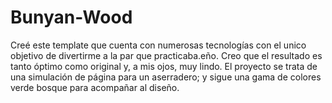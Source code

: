 # Bunyan-Wood
Creé este template que cuenta con numerosas tecnologías con el unico objetivo de divertirme a la par que practicaba.eño.
Creo que el resultado es tanto óptimo como original y, a mis ojos, muy lindo. El proyecto se trata de una simulación de página para un aserradero; y sigue una gama de colores verde bosque para acompañar al diseño.
